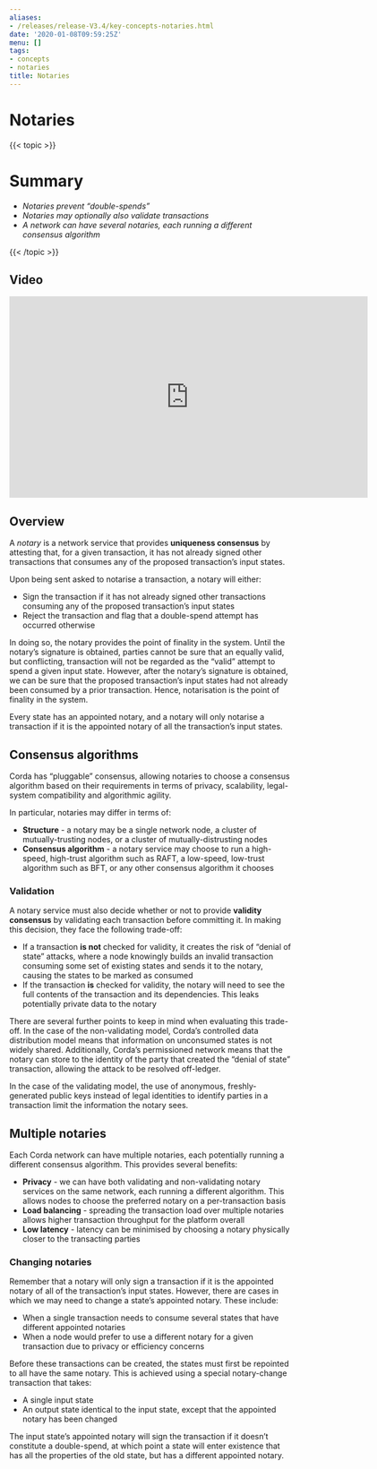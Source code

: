 ```yaml
---
aliases:
- /releases/release-V3.4/key-concepts-notaries.html
date: '2020-01-08T09:59:25Z'
menu: []
tags:
- concepts
- notaries
title: Notaries
---
```



# Notaries


{{< topic >}}

# Summary


* *Notaries prevent “double-spends”*
* *Notaries may optionally also validate transactions*
* *A network can have several notaries, each running a different consensus algorithm*


{{< /topic >}}

## Video

<iframe src="https://player.vimeo.com/video/214138458" width="640" height="360" frameborder="0" webkitallowfullscreen="true" mozallowfullscreen="true" allowfullscreen="true"></iframe>


<p></p>


## Overview

A *notary* is a network service that provides **uniqueness consensus** by attesting that, for a given transaction, it
has not already signed other transactions that consumes any of the proposed transaction’s input states.

Upon being sent asked to notarise a transaction, a notary will either:


* Sign the transaction if it has not already signed other transactions consuming any of the proposed transaction’s
input states
* Reject the transaction and flag that a double-spend attempt has occurred otherwise

In doing so, the notary provides the point of finality in the system. Until the notary’s signature is obtained, parties
cannot be sure that an equally valid, but conflicting, transaction will not be regarded as the “valid” attempt to spend
a given input state. However, after the notary’s signature is obtained, we can be sure that the proposed
transaction’s input states had not already been consumed by a prior transaction. Hence, notarisation is the point
of finality in the system.

Every state has an appointed notary, and a notary will only notarise a transaction if it is the appointed notary
of all the transaction’s input states.


## Consensus algorithms

Corda has “pluggable” consensus, allowing notaries to choose a consensus algorithm based on their requirements in
terms of privacy, scalability, legal-system compatibility and algorithmic agility.

In particular, notaries may differ in terms of:


* **Structure** - a notary may be a single network node, a cluster of mutually-trusting nodes, or a cluster of
mutually-distrusting nodes
* **Consensus algorithm** - a notary service may choose to run a high-speed, high-trust algorithm such as RAFT, a
low-speed, low-trust algorithm such as BFT, or any other consensus algorithm it chooses


### Validation

A notary service must also decide whether or not to provide **validity consensus** by validating each transaction
before committing it. In making this decision, they face the following trade-off:


* If a transaction **is not** checked for validity, it creates the risk of “denial of state” attacks, where a node
knowingly builds an invalid transaction consuming some set of existing states and sends it to the
notary, causing the states to be marked as consumed
* If the transaction **is** checked for validity, the notary will need to see the full contents of the transaction and
its dependencies. This leaks potentially private data to the notary

There are several further points to keep in mind when evaluating this trade-off. In the case of the non-validating
model, Corda’s controlled data distribution model means that information on unconsumed states is not widely shared.
Additionally, Corda’s permissioned network means that the notary can store to the identity of the party that created
the “denial of state” transaction, allowing the attack to be resolved off-ledger.

In the case of the validating model, the use of anonymous, freshly-generated public keys instead of legal identities to
identify parties in a transaction limit the information the notary sees.


## Multiple notaries

Each Corda network can have multiple notaries, each potentially running a different consensus algorithm. This provides
several benefits:


* **Privacy** - we can have both validating and non-validating notary services on the same network, each running a
different algorithm. This allows nodes to choose the preferred notary on a per-transaction basis
* **Load balancing** - spreading the transaction load over multiple notaries allows higher transaction throughput for
the platform overall
* **Low latency** - latency can be minimised by choosing a notary physically closer to the transacting parties


### Changing notaries

Remember that a notary will only sign a transaction if it is the appointed notary of all of the transaction’s input
states. However, there are cases in which we may need to change a state’s appointed notary. These include:


* When a single transaction needs to consume several states that have different appointed notaries
* When a node would prefer to use a different notary for a given transaction due to privacy or efficiency concerns

Before these transactions can be created, the states must first be repointed to all have the same notary. This is
achieved using a special notary-change transaction that takes:


* A single input state
* An output state identical to the input state, except that the appointed notary has been changed

The input state’s appointed notary will sign the transaction if it doesn’t constitute a double-spend, at which point
a state will enter existence that has all the properties of the old state, but has a different appointed notary.

